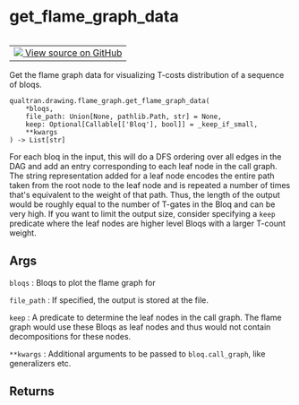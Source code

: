 # get_flame_graph_data


<table class="tfo-notebook-buttons tfo-api nocontent" align="left">
<td>
  <a target="_blank" href="https://github.com/quantumlib/Qualtran/blob/main/qualtran/drawing/flame_graph.py#L128-L166">
    <img src="https://www.tensorflow.org/images/GitHub-Mark-32px.png" />
    View source on GitHub
  </a>
</td>
</table>



Get the flame graph data for visualizing T-costs distribution of a sequence of bloqs.


<pre class="devsite-click-to-copy prettyprint lang-py tfo-signature-link">
<code>qualtran.drawing.flame_graph.get_flame_graph_data(
    *bloqs,
    file_path: Union[None, pathlib.Path, str] = None,
    keep: Optional[Callable[['Bloq'], bool]] = _keep_if_small,
    **kwargs
) -> List[str]
</code></pre>



<!-- Placeholder for "Used in" -->

For each bloq in the input, this will do a DFS ordering over all edges in the DAG and
add an entry corresponding to each leaf node in the call graph. The string representation
added for a leaf node encodes the entire path taken from the root node to the leaf node
and is repeated a number of times that's equivalent to the weight of that path. Thus, the
length of the output would be roughly equal to the number of T-gates in the Bloq and can be
very high. If you want to limit the output size, consider specifying a `keep` predicate where
the leaf nodes are higher level Bloqs with a larger T-count weight.

<h2 class="add-link">Args</h2>

`bloqs`<a id="bloqs"></a>
: Bloqs to plot the flame graph for

`file_path`<a id="file_path"></a>
: If specified, the output is stored at the file.

`keep`<a id="keep"></a>
: A predicate to determine the leaf nodes in the call graph. The flame graph would use
  these Bloqs as leaf nodes and thus would not contain decompositions for these nodes.

`**kwargs`<a id="**kwargs"></a>
: Additional arguments to be passed to `bloq.call_graph`, like generalizers etc.




<h2 class="add-link">Returns</h2>


